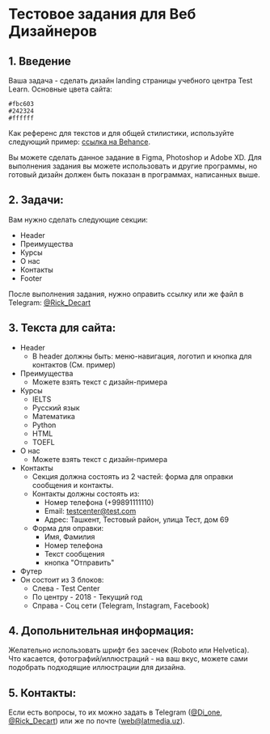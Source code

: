 # Тестовое задания для Веб Дизайнеров

## 1. Введение
Ваша задача - сделать дизайн landing страницы учебного центра Test Learn. Основные цвета сайта:
```
#fbc603
#242324
#ffffff
```
Как референс для текстов и для общей стилистики, используйте следующий пример: [ссылка на Behance](https://www.behance.net/gallery/106564853/Center-for-continuing-education-in-Moscow-%28Landing%29?tracking_source=search_projects_recommended%7Clearning%20center%20landing). 

Вы можете сделать данное задание в Figma, Photoshop и Adobe XD. Для выполнения задания вы можете использовать и другие программы, но готовый дизайн должен быть показан в программах, написанных выше.

## 2. Задачи:
Вам нужно сделать следующие секции:
* Header
* Преимущества
* Курсы
* О нас
* Контакты
* Footer

После выполнения задания, нужно оправить ссылку или же файл в Теlegram: [@Rick_Decart](https://t.me/Rick_Decart)

## 3. Текста для сайта:
* Header
  * В header должны быть: меню-навигация, логотип и кнопка для контактов (См. пример)
* Преимущества
  * Можете взять текст с дизайн-примера
* Курсы
  * IELTS 
  * Русский язык
  * Математика
  * Python
  * HTML
  * TOEFL
* О нас
  * Можете взять текст с дизайн-примера
* Контакты
  * Секция должна состоять из 2 частей: форма для оправки сообщения и контакты.
   * Контакты должны состоять из: 
     * Номер телефона (+99891111110)
     * Email: testcenter@test.com
     * Адрес: Ташкент, Тестовый район, улица Тест, дом 69
   * Форма для оправки:
     * Имя, Фамилия
     * Номер телефона
     * Текст сообщения
     * кнопка "Отправить"  
* Футер
 * Он состоит из 3 блоков: 
   * Слева - Test Center 
   * По центру - 2018 - Текущий год
   * Справа - Соц сети (Telegram, Instagram, Facebook)

## 4. Допольнительная информация:
Желательно использовать шрифт без засечек (Roboto или Helvetica). Что касается, фотографий/иллюстраций - на ваш вкус, можете сами подобрать подходящие иллюстрации для дизайна. 

## 5. Контакты: 
Если есть вопросы, то их можно задать в Telegram ([@Di_one](https://t.me/Di_Onee/), [@Rick_Decart](https://t.me/Rick_Decart)) или же по почте (web@latmedia.uz). 
